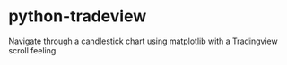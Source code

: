 # python-tradeview
Navigate through a candlestick chart using matplotlib with a Tradingview scroll feeling 
